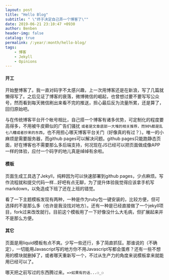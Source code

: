 ```yaml
---
layout: post
title: "Hello Blog"
subtitle: " \"终于决定自己弄一个博客了\""
date: 2019-06-21 23:10:47 +0930
author: Benben
header-img: false
catalog: true
permalink: /:year/:month/hello-blog/
tags:
    - 博客
    - Jekyll
    - Opinions
---
```


#### 开工 

开始整博客了。我一直对码字不太感兴趣，上一次用博客还是在新浪，写了几篇就懒得写了。之后见证了博客的衰落，微博微信的崛起，也曾想过要不要写写公众号，然而看到每天微信刷出来看不完的推送，担心最后反为流量所累，还是算了，回归原始吧。

与在传统博客平台开个帐号相比，自己搭一个博客有诸多优势，可定制化的程度要高得多，不用被牛皮藓似的广告们骚扰 `或者是文章底部一大堆的相关推荐，而90%都是乱七八糟或者抄来的东西`，也不用担心哪天博客平台关门（好像真的有过？）。唯一的小麻烦是需要服务器，而github pages可以解决问题。github pages只能跑静态页面，好在博客也不需要那么多后端支持，何况现在JS已经可以把页面做成像APP一样的体验，应付一个码字的地儿真是绰绰有余啦。

#### 模板 

页面生成工具选了Jekyll，纯粹因为可以快速部署到github pages，少点麻烦。写作流程就和提交代码一样...好吧有点无聊，为了提升体验我觉得应该拿手机写markdown，以免造成下班了还在上班的错觉。

看了一下主题模板发现有两种，一种是作为ruby包一键安装的，比较方便，但可选择的不是那么多（也许是我没找对地方）。还有一种是已经直接做了一个jekyll项目，fork过来改改就行。目前这个模板用了一下好像没什么大毛病，但扩展起来并不是那么方便。

#### 其它 

页面是用liquid模板有点不爽。少写一些还行，多了简直抓狂。那谁说的（不确定），一切能用Javascript写的地方你不用Javascript写都会蛋疼？还有一些不想用的模块就删掉了，或者哪天重新写一个，不过从生产力的角度来说模板拿来就能用已经可以了。

哪天把之前写过的东西腾过来。`=>如果有的话...⚆_⚆`